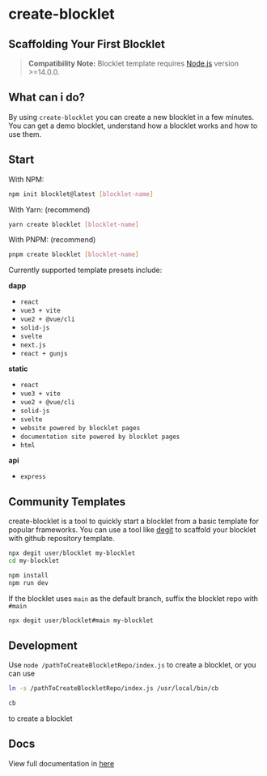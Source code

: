 # create-blocklet

## Scaffolding Your First Blocklet

> **Compatibility Note:**
> Blocklet template requires [Node.js](https://nodejs.org/) version >=14.0.0.

## What can i do?

By using `create-blocklet` you can create a new blocklet in a few minutes. You can get a demo blocklet, understand how a blocklet works and how to use them.

## Start

With NPM:

```bash
npm init blocklet@latest [blocklet-name]
```

With Yarn: (recommend)

```bash
yarn create blocklet [blocklet-name]
```

With PNPM: (recommend)

```bash
pnpm create blocklet [blocklet-name]
```

Currently supported template presets include:

**dapp**

- `react`
- `vue3 + vite`
- `vue2 + @vue/cli`
- `solid-js`
- `svelte`
- `next.js`
- `react + gunjs`

**static**

- `react`
- `vue3 + vite`
- `vue2 + @vue/cli`
- `solid-js`
- `svelte`
- `website powered by blocklet pages`
- `documentation site powered by blocklet pages`
- `html`

**api**

- `express`

## Community Templates

create-blocklet is a tool to quickly start a blocklet from a basic template for popular frameworks. You can use a tool like [degit](https://github.com/Rich-Harris/degit) to scaffold your blocklet with github repository template.

```bash
npx degit user/blocklet my-blocklet
cd my-blocklet

npm install
npm run dev
```

If the blocklet uses `main` as the default branch, suffix the blocklet repo with `#main`

```bash
npx degit user/blocklet#main my-blocklet
```

## Development

Use `node /pathToCreateBlockletRepo/index.js` to create a blocklet, or you can use

```bash
ln -s /pathToCreateBlockletRepo/index.js /usr/local/bin/cb

cb
```

to create a blocklet

## Docs

View full documentation in [here](https://www.createblocklet.dev)
